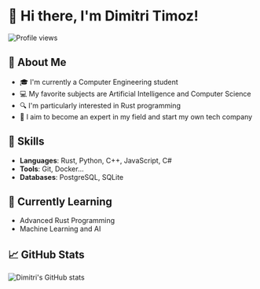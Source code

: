 # 👋 Hi there, I'm Dimitri Timoz!

![Profile views](https://komarev.com/ghpvc/?username=DimitriTimoz&color=brightgreen)

## 🚀 About Me
- 🎓 I'm currently a Computer Engineering student
- 💻 My favorite subjects are Artificial Intelligence and Computer Science
- 🔍 I'm particularly interested in Rust programming
- 🏫 I aim to become an expert in my field and start my own tech company

## 🌟 Skills
- **Languages**: Rust, Python, C++, JavaScript, C#
- **Tools**: Git, Docker...
- **Databases**: PostgreSQL, SQLite

## 🌱 Currently Learning
- Advanced Rust Programming
- Machine Learning and AI

## 📈 GitHub Stats
![Dimitri's GitHub stats](https://github-readme-stats.vercel.app/api?username=DimitriTimoz&show_icons=true&theme=radical)
